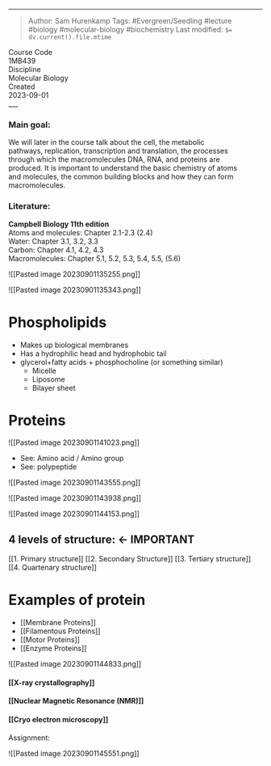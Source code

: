 
___
> Author: <span class="name">Sam Hurenkamp</span>
> Tags: #Evergreen/Seedling #lecture #biology #molecular-biology #biochemistry 
> Last modified: `$= dv.current().file.mtime`

<div class="f-info">
	<div class="course-code">
		<span class="fheader"> Course Code </span> <br/>
		<span class="fbody"> 1MB439 </span>
	</div>
	<div class="discipline">
		<span class="fheader"> Discipline </span> <br />
		<span class="fbody"> Molecular Biology </span>
	</div>
	<div class="date">
		<span class="fheader"> Created</span> <br />
		<span class="fbody last-modified"> 2023-09-01 </span>
	</div>
</div>
___

### Main goal:  
We will later in the course talk about the cell, the metabolic  
pathways, replication, transcription and translation, the processes  
through which the macromolecules DNA, RNA, and proteins are  
produced. It is important to understand the basic chemistry of atoms  
and molecules, the common building blocks and how they can form  
macromolecules.  

### Literature:  
**Campbell Biology 11th edition**  
Atoms and molecules: Chapter 2.1-2.3 (2.4)  
Water: Chapter 3.1, 3.2, 3.3  
Carbon: Chapter 4.1, 4.2, 4.3  
Macromolecules: Chapter 5.1, 5.2, 5.3, 5.4, 5.5, (5.6)


![[Pasted image 20230901135255.png]]



![[Pasted image 20230901135343.png]]


# Phospholipids
- Makes up biological membranes
- Has a hydrophilic head and hydrophobic tail
- glycerol+fatty acids + phosphocholine (or something similar)
	- Micelle
	- Liposome
	- Bilayer sheet


# Proteins
![[Pasted image 20230901141023.png]]

- See: Amino acid / Amino group
- See: polypeptide

![[Pasted image 20230901143555.png]]


![[Pasted image 20230901143938.png]]


![[Pasted image 20230901144153.png]]
## **4 levels of structure:** ← IMPORTANT
[[1. Primary structure]]
[[2. Secondary Structure]]
[[3. Tertiary structure]]
[[4. Quartenary structure]]

# Examples of protein
- [[Membrane Proteins]]
- [[Filamentous Proteins]]
- [[Motor Proteins]]
- [[Enzyme Proteins]]

![[Pasted image 20230901144833.png]]

#### [[X-ray crystallography]]
#### [[Nuclear Magnetic Resonance (NMR)]]

#### [[Cryo electron microscopy]]


Assignment:

![[Pasted image 20230901145551.png]]



